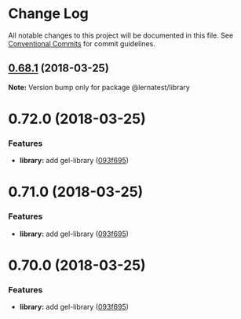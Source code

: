 # Change Log

All notable changes to this project will be documented in this file.
See [Conventional Commits](https://conventionalcommits.org) for commit guidelines.

<a name="0.68.1"></a>
## [0.68.1](https://github.com/bochen2014/lerna-muckaround/compare/@lernatest/library@0.68.0...@lernatest/library@0.68.1) (2018-03-25)




**Note:** Version bump only for package @lernatest/library

<a name="0.72.0"></a>
# 0.72.0 (2018-03-25)


### Features

* **library:** add gel-library ([093f695](https://github.com/bochen2014/lerna-muckaround/commit/093f695))




<a name="0.71.0"></a>
# 0.71.0 (2018-03-25)


### Features

* **library:** add gel-library ([093f695](https://github.com/bochen2014/lerna-muckaround/commit/093f695))




<a name="0.70.0"></a>
# 0.70.0 (2018-03-25)


### Features

* **library:** add gel-library ([093f695](https://github.com/bochen2014/lerna-muckaround/commit/093f695))
